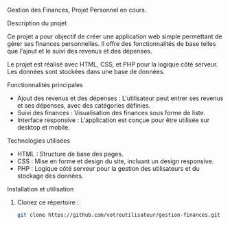 Gestion des Finances, Projet Personnel en cours.

Description du projet

Ce projet a pour objectif de créer une application web simple permettant de gérer ses finances personnelles. Il offre des fonctionnalités de base 
telles que l'ajout et le suivi des revenus et des dépenses.

Le projet est réalisé avec HTML, CSS, et PHP pour la logique côté serveur. Les données sont stockées dans une base de données.

Fonctionnalités principales

- Ajout des revenus et des dépenses : L'utilisateur peut entrer ses revenus et ses dépenses, avec des catégories définies.
- Suivi des finances : Visualisation des finances sous forme de liste.
- Interface responsive : L'application est conçue pour être utilisée sur desktop et mobile.

Technologies utilisées

- HTML : Structure de base des pages.
- CSS : Mise en forme et design du site, incluant un design responsive.
- PHP : Logique côté serveur pour la gestion des utilisateurs et du stockage des données.

Installation et utilisation

1. Clonez ce répertoire :
   ```bash
   git clone https://github.com/votreutilisateur/gestion-finances.git
